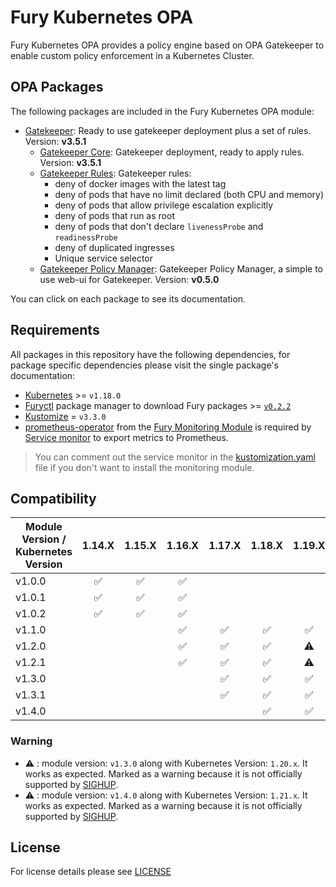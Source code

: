 # Fury Kubernetes OPA

Fury Kubernetes OPA provides a policy engine based on OPA Gatekeeper to enable custom policy enforcement in a
Kubernetes Cluster.

## OPA Packages

The following packages are included in the Fury Kubernetes OPA module:

- [Gatekeeper](katalog/gatekeeper): Ready to use gatekeeper deployment plus a set of rules. Version: **v3.5.1**
  - [Gatekeeper Core](katalog/gatekeeper/core): Gatekeeper deployment, ready to apply rules. Version: **v3.5.1**
  - [Gatekeeper Rules](katalog/gatekeeper/rules): Gatekeeper rules:
    - deny of docker images with the latest tag
    - deny of pods that have no limit declared (both CPU and memory)
    - deny of pods that allow privilege escalation explicitly
    - deny of pods that run as root
    - deny of pods that don't declare `livenessProbe` and `readinessProbe`
    - deny of duplicated ingresses
    - Unique service selector
  - [Gatekeeper Policy Manager](katalog/gatekeeper/gpm): Gatekeeper Policy Manager, a simple to use web-ui for
  Gatekeeper. Version: **v0.5.0**

You can click on each package to see its documentation.

## Requirements

All packages in this repository have the following dependencies, for package
specific dependencies please visit the single package's documentation:

- [Kubernetes](https://kubernetes.io) >= `v1.18.0`
- [Furyctl](https://github.com/sighupio/furyctl) package manager to download
    Fury packages >= [`v0.2.2`](https://github.com/sighupio/furyctl/releases/tag/v0.2.2)
- [Kustomize](https://github.com/kubernetes-sigs/kustomize) = `v3.3.0`
- [prometheus-operator](https://github.com/sighupio/fury-kubernetes-monitoring/tree/master/katalog/prometheus-operator)
from the [Fury Monitoring Module](https://github.com/sighupio/fury-kubernetes-monitoring) is required by
[Service monitor](./katalog/gatekeeper/core/service-monitor.yml) to export metrics to Prometheus.

> You can comment out the service monitor in the [kustomization.yaml](./katalog/gatekeeper/core/kustomization.yaml)
file if you don't want to install the monitoring module.

## Compatibility

| Module Version / Kubernetes Version |       1.14.X       |       1.15.X       |       1.16.X       |       1.17.X       |       1.18.X       |       1.19.X       |       1.20.X       |  1.21.X   |
| ----------------------------------- | :----------------: | :----------------: | :----------------: | :----------------: | :----------------: | :----------------: | :----------------: | :-------: |
| v1.0.0                              | :white_check_mark: | :white_check_mark: | :white_check_mark: |                    |                    |                    |                    |           |
| v1.0.1                              | :white_check_mark: | :white_check_mark: | :white_check_mark: |                    |                    |                    |                    |           |
| v1.0.2                              | :white_check_mark: | :white_check_mark: | :white_check_mark: |                    |                    |                    |                    |           |
| v1.1.0                              |                    |                    | :white_check_mark: | :white_check_mark: | :white_check_mark: | :white_check_mark: |                    |           |
| v1.2.0                              |                    |                    | :white_check_mark: | :white_check_mark: | :white_check_mark: |     :warning:      |                    |           |
| v1.2.1                              |                    |                    | :white_check_mark: | :white_check_mark: | :white_check_mark: |     :warning:      |                    |           |
| v1.3.0                              |                    |                    |                    | :white_check_mark: | :white_check_mark: | :white_check_mark: |     :warning:      |           |
| v1.3.1                              |                    |                    |                    | :white_check_mark: | :white_check_mark: | :white_check_mark: |     :warning:      |           |
| v1.4.0                              |                    |                    |                    |                    | :white_check_mark: | :white_check_mark: | :white_check_mark: | :warning: |

### Warning

- :warning: : module version: `v1.3.0` along with Kubernetes Version: `1.20.x`. It works as expected.
Marked as a warning because it is not officially supported by [SIGHUP](https://sighup.io).
- :warning: : module version: `v1.4.0` along with Kubernetes Version: `1.21.x`. It works as expected.
Marked as a warning because it is not officially supported by [SIGHUP](https://sighup.io).

## License

For license details please see [LICENSE](./LICENSE)
